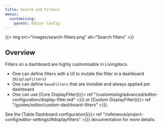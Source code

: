 ```yaml
---
title: Search and Filters
menus:
  customising:
    parent: Editor Config
---
```


{{< img src="images/search-filters.png" alt="Search filters" >}}

## Overview

Filters on a dashboard are highly customisable in Livingdocs.

- One can define filters with a UI to mutate the filter in a dashboard (`displayFilters`)
- One can define `baseFilters` that are invisible and always applied per dashboard
- One can use [Core DisplayFilter]({{< ref "/customising/advanced/editor-configuration/display-filter.md" >}}) or [Custom DisplayFilter]({{< ref "/guides/editor/custom-dashboard-filters" >}}).

See the [Table Dashboard configuration]({{< ref "/reference/project-config/editor-settings/#displayfilters" >}}) documentation for more details.